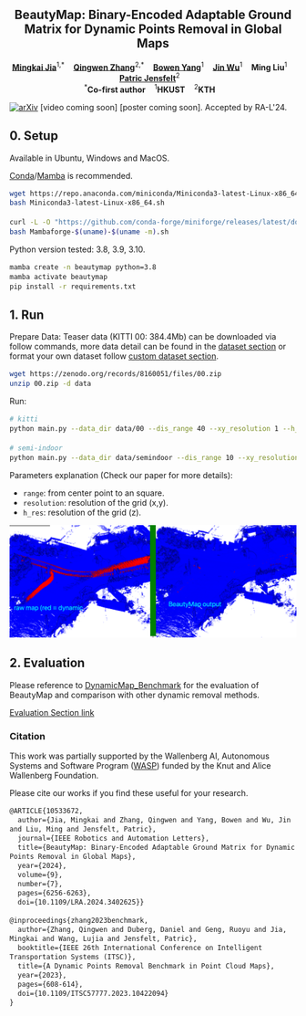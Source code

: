 <p align="center">
  <h2 align="center">BeautyMap: Binary-Encoded Adaptable Ground Matrix for Dynamic Points Removal in Global Maps</h2>
  <p align="center">
    <a href="https://github.com/MKJia"><strong>Mingkai Jia</strong></a><sup>1,*</sup>&nbsp;&nbsp;&nbsp;
    <a href="https://kin-zhang.github.io"><strong>Qingwen Zhang</strong></a><sup>2,*</sup>&nbsp;&nbsp;&nbsp;
    <a href="https://github.com/byangw"><strong>Bowen Yang</strong></a><sup>1</sup>&nbsp;&nbsp;&nbsp;
    <a href="http://zarathustr.github.io/"><strong>Jin Wu</strong></a><sup>1</sup>&nbsp;&nbsp;&nbsp;
    <strong>Ming Liu</strong><sup>1</sup>&nbsp;&nbsp;&nbsp;
    <a href="https://www.kth.se/profile/patric"><strong>Patric Jensfelt</strong></a><sup>2</sup>&nbsp;&nbsp;&nbsp;
    <br />
    <sup>*</sup><strong>Co-first author</strong>&nbsp;&nbsp;&nbsp; <sup>1</sup><strong>HKUST</strong>&nbsp;&nbsp;&nbsp; <sup>2</sup><strong>KTH</strong>&nbsp;&nbsp;&nbsp; 
  </p>
</p>

[![arXiv](https://img.shields.io/badge/arXiv-2405.07283-b31b1b?logo=arxiv&logoColor=white)](https://arxiv.org/abs/2405.07283) [video coming soon] [poster coming soon]. Accepted by RA-L'24.

## 0. Setup
Available in Ubuntu, Windows and MacOS.

[Conda](https://docs.conda.io/projects/miniconda/en/latest/)/[Mamba](https://github.com/mamba-org/mamba) is recommended.
```bash
wget https://repo.anaconda.com/miniconda/Miniconda3-latest-Linux-x86_64.sh
bash Miniconda3-latest-Linux-x86_64.sh

curl -L -O "https://github.com/conda-forge/miniforge/releases/latest/download/Mambaforge-$(uname)-$(uname -m).sh"
bash Mambaforge-$(uname)-$(uname -m).sh
```

Python version tested: 3.8, 3.9, 3.10.
```bash
mamba create -n beautymap python=3.8
mamba activate beautymap
pip install -r requirements.txt
```

## 1. Run

Prepare Data: Teaser data (KITTI 00: 384.4Mb) can be downloaded via follow commands, more data detail can be found in the [dataset section](https://github.com/KTH-RPL/DynamicMap_Benchmark?tab=readme-ov-file#dataset--scripts) or format your own dataset follow [custom dataset section](https://github.com/KTH-RPL/DynamicMap_Benchmark/blob/master/scripts/README.md#custom-dataset).

```bash
wget https://zenodo.org/records/8160051/files/00.zip
unzip 00.zip -d data
```

Run:
```bash
# kitti
python main.py --data_dir data/00 --dis_range 40 --xy_resolution 1 --h_res 0.5

# semi-indoor
python main.py --data_dir data/semindoor --dis_range 10 --xy_resolution 0.5 --h_res 0.2
```

Parameters explanation (Check our paper for more details):
- `range`: from center point to an square.
- `resolution`: resolution of the grid (x,y).
- `h_res`: resolution of the grid (z).

![beautymap](assets/demo.png)

## 2. Evaluation

Please reference to [DynamicMap_Benchmark](https://github.com/KTH-RPL/DynamicMap_Benchmark) for the evaluation of BeautyMap and comparison with other dynamic removal  methods.

[Evaluation Section link](https://github.com/KTH-RPL/DynamicMap_Benchmark/blob/master/scripts/README.md#evaluation)


### Citation

This work was partially supported by the Wallenberg AI, Autonomous Systems and Software Program ([WASP](https://wasp-sweden.org/)) funded by the Knut and Alice Wallenberg Foundation.

Please cite our works if you find these useful for your research.

```
@ARTICLE{10533672,
  author={Jia, Mingkai and Zhang, Qingwen and Yang, Bowen and Wu, Jin and Liu, Ming and Jensfelt, Patric},
  journal={IEEE Robotics and Automation Letters}, 
  title={BeautyMap: Binary-Encoded Adaptable Ground Matrix for Dynamic Points Removal in Global Maps}, 
  year={2024},
  volume={9},
  number={7},
  pages={6256-6263},
  doi={10.1109/LRA.2024.3402625}}

@inproceedings{zhang2023benchmark,
  author={Zhang, Qingwen and Duberg, Daniel and Geng, Ruoyu and Jia, Mingkai and Wang, Lujia and Jensfelt, Patric},
  booktitle={IEEE 26th International Conference on Intelligent Transportation Systems (ITSC)}, 
  title={A Dynamic Points Removal Benchmark in Point Cloud Maps}, 
  year={2023},
  pages={608-614},
  doi={10.1109/ITSC57777.2023.10422094}
}
```
